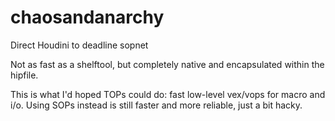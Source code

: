# chaosandanarchy
Direct Houdini to deadline sopnet

Not as fast as a shelftool, but completely native and encapsulated within the hipfile.

This is what I'd hoped TOPs could do: fast low-level vex/vops for macro and i/o.
Using SOPs instead is still faster and more reliable, just a bit hacky.
